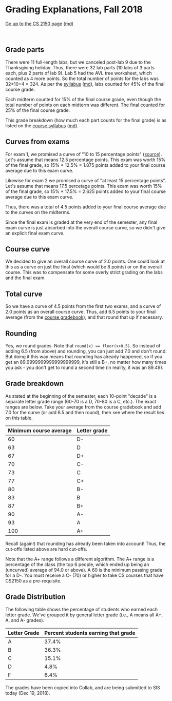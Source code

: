 Grading Explanations, Fall 2018
===============================

[Go up to the CS 2150 page](index.html) ([md](index.md))

&nbsp;  


Grade parts
-----------

There were 11 full-length labs, but we canceled post-lab 9 due to the Thanksgiving holiday.  Thus, there were 32 lab parts (10 labs of 3 parts each, plus 2 parts of lab 9).  Lab 5 had the AVL tree worksheet, which counted as 4 more points.  So the total number of points for the labs was 32*10+4 = 324.  As per the [syllabus](syllabus.html) ([md](syllabus.md)), labs counted for 45% of the final course grade.

Each midterm counted for 15% of the final course grade, even though the total number of points on each midterm was different.  The final counted for 25% of the final course grade.

This grade breakdown (how much each part counts for the final grade) is as listed on the [course syllabus](syllabus.html) ([md](syllabus.md)).


Curves from exams
-----------------

For exam 1, we promised a curve of "10 to 15 percentage points" ([source](https://uva-cs.github.io/pdr/uva/daily-announcements.html#/22/1)).  Let's assume that means 12.5 percentage points.  This exam was worth 15% of the final grade, so 15% * 12.5% = 1.875 points added to your final course average due to this exam curve.

Likewise for exam 2 we promised a curve of "at least 15 percentage points".  Let's assume that means 17.5 percetage points.  This exam was worth 15% of the final grade, so 15% * 17.5% = 2.625 points added to your final course average due to this exam curve.

Thus, there was a total of 4.5 points added to your final course average due to the curves on the midterms.

Since the final exam is graded at the very end of the semester, any final exam curve is just absorbed into the overall course curve, so we didn't give an explicit final exam curve.


Course curve
------------

We decided to give an overall course curve of 2.0 points.  One could look at this as a curve on just the final (which would be 8 points) or on the overall course.  This was to compensate for some overly strict grading on the labs and the final exam.


Total curve
-----------

So we have a curve of 4.5 points from the first two exams, and a curve of 2.0 points as an overall course curve.  Thus, add 6.5 points to your final average (from the [course gradebook](https://libra.cs.virginia.edu/~pedagogy/gradebook.php)), and that round that up if necessary.


Rounding
--------

Yes, we round grades. Note that `round(x) == floor(x+0.5)`. So instead of adding 6.5 (from above) and rounding, you can just add 7.0 and don't round.  But doing it this way means that rounding has already happened, so if you get an 89.9999999999999999999, it's still a B+, no matter how many times you ask - you don't get to round a second time (in reality, it was an 89.49).



Grade breakdown
---------------

As stated at the beginning of the semester, each 10-point "decade" is a separate letter grade range (60-70 is a D, 70-80 is a C, etc.).  The exact ranges are below. Take your average from the course gradebook and add 7.0 for the curve (or add 6.5 and then round), then see where the result lies on this table.

| Minimum course average | Letter grade |
|------------------------|--------------|
| 60 | D- |
| 63 | D |
| 67 | D+ |
| 70 | C- |
| 73 | C |
| 77 | C+ |
| 80 | B- |
| 83 | B |
| 87 | B+ |
| 90 | A- |
| 93 | A |
| 100 | A+ |


Recall (again!) that rounding has already been taken into account!  Thus, the cut-offs listed above are hard cut-offs.

Note that the A+ range follows a different algorithm.  The A+ range is a percentage of the class (the top 6 people, which ended up being an (uncurved) average of 94.0 or above). A 60 is the minimum passing grade for a D-. You must receive a C- (70) or higher to take CS courses that have CS2150 as a pre-requisite.


Grade Distribution
---------------

The following table shows the percentage of students who earned each letter grade. We've grouped it by general letter grade (i.e., A means all A+, A, and A- grades).

| Letter Grade | Percent students earning that grade |
|------------------------|--------------|
| A | 37.4% |
| B | 36.3% |
| C | 15.1% |
| D | 4.8% |
| F | 6.4% |

The grades have been copied into Collab, and are being submitted to SIS today (Dec 19, 2018).
